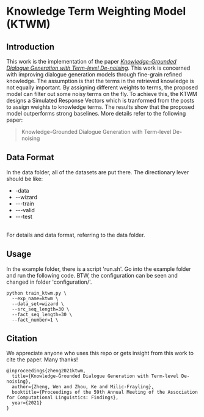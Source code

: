 # Knowledge Term Weighting Model (KTWM)

## Introduction
This work is the implementation of the paper [*Knowledge-Grounded Dialogue Generation with Term-level De-noising*](). This work is concerned with improving dialogue generation models through fine-grain refined knowledge. The assumption is that the terms in the retrieved knowledge is not equally important. By assigning different weights to terms, the proposed model can filter out some noisy terms on the fly. To achieve this, the KTWM designs a Simulated Response Vectors which is tranformed from the posts to assign weights to knowledge terms. The results show that the proposed model outperforms strong baselines. More details refer to the following paper:

> Knowledge-Grounded Dialogue Generation with Term-level De-noising

## Data Format
In the data folder, all of the datasets are put there. The directionary lever should be like:
* -data
* --wizard
* ---train
* ---valid
* ---test
</br>
For details and data format, referring to the data folder.


## Usage
In the example folder, there is a script 'run.sh'. Go into the example folder and run the following code. BTW, the configuration can be seen and changed in folder 'configuration/'.

```
python train_ktwm.py \
  --exp_name=ktwm \
  --data_set=wizard \
  --src_seq_length=30 \
  --fact_seq_length=30 \
  --fact_number=1 \
```

## Citation

We appreciate anyone who uses this repo or gets insight from this work to cite the paper. Many thanks!

```
@inproceedings{zheng2021ktwm,
  title={Knowledge-Grounded Dialogue Generation with Term-level De-noising},
  author={Zheng, Wen and Zhou, Ke and Milic-Frayling},
  booktitle={Proceedings of the 59th Annual Meeting of the Association for Computational Linguistics: Findings},
  year={2021}
}
```
